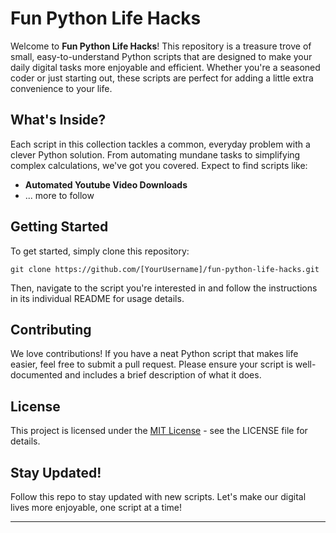 # Fun Python Life Hacks

Welcome to **Fun Python Life Hacks**! This repository is a treasure trove of small, easy-to-understand Python scripts that are designed to make your daily digital tasks more enjoyable and efficient. Whether you're a seasoned coder or just starting out, these scripts are perfect for adding a little extra convenience to your life.

## What's Inside?

Each script in this collection tackles a common, everyday problem with a clever Python solution. From automating mundane tasks to simplifying complex calculations, we've got you covered. Expect to find scripts like:

- **Automated Youtube Video Downloads**
- ... more to follow

## Getting Started

To get started, simply clone this repository:

```
git clone https://github.com/[YourUsername]/fun-python-life-hacks.git
```

Then, navigate to the script you're interested in and follow the instructions in its individual README for usage details.

## Contributing

We love contributions! If you have a neat Python script that makes life easier, feel free to submit a pull request. Please ensure your script is well-documented and includes a brief description of what it does.

## License

This project is licensed under the [MIT License](LICENSE) - see the LICENSE file for details.

## Stay Updated!

Follow this repo to stay updated with new scripts. Let's make our digital lives more enjoyable, one script at a time!

---
